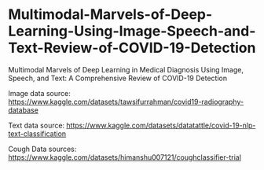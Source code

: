 # Multimodal-Marvels-of-Deep-Learning-Using-Image-Speech-and-Text-Review-of-COVID-19-Detection
Multimodal Marvels of Deep Learning in Medical Diagnosis Using Image, Speech, and Text: A Comprehensive Review of COVID-19 Detection

Image data source:
https://www.kaggle.com/datasets/tawsifurrahman/covid19-radiography-database

Text data source:
https://www.kaggle.com/datasets/datatattle/covid-19-nlp-text-classification

Cough Data sources:
https://www.kaggle.com/datasets/himanshu007121/coughclassifier-trial
